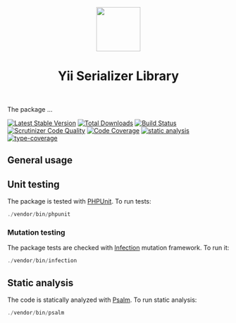 <p align="center">
    <a href="https://github.com/yiisoft" target="_blank">
        <img src="https://avatars0.githubusercontent.com/u/993323" height="100px">
    </a>
    <h1 align="center">Yii Serializer Library</h1>
    <br>
</p>

The package ...

[![Latest Stable Version](https://poser.pugx.org/yiisoft/serializer/v/stable.png)](https://packagist.org/packages/yiisoft/serializer)
[![Total Downloads](https://poser.pugx.org/yiisoft/serializer/downloads.png)](https://packagist.org/packages/yiisoft/serializer)
[![Build Status](https://github.com/yiisoft/serializer/workflows/build/badge.svg)](https://github.com/yiisoft/serializer/actions)
[![Scrutinizer Code Quality](https://scrutinizer-ci.com/g/yiisoft/serializer/badges/quality-score.png?b=master)](https://scrutinizer-ci.com/g/yiisoft/serializer/?branch=master)
[![Code Coverage](https://scrutinizer-ci.com/g/yiisoft/serializer/badges/coverage.png?b=master)](https://scrutinizer-ci.com/g/yiisoft/serializer/?branch=master)
[![static analysis](https://github.com/yiisoft/serializer/workflows/static%20analysis/badge.svg)](https://github.com/yiisoft/serializer/actions?query=workflow%3A%22static+analysis%22)
[![type-coverage](https://shepherd.dev/github/yiisoft/serializer/coverage.svg)](https://shepherd.dev/github/yiisoft/serializer)

## General usage

## Unit testing

The package is tested with [PHPUnit](https://phpunit.de/). To run tests:

```php
./vendor/bin/phpunit
```

### Mutation testing

The package tests are checked with [Infection](https://infection.github.io/) mutation framework. To run it:

```php
./vendor/bin/infection
```

## Static analysis

The code is statically analyzed with [Psalm](https://psalm.dev/). To run static analysis:

```php
./vendor/bin/psalm
```

